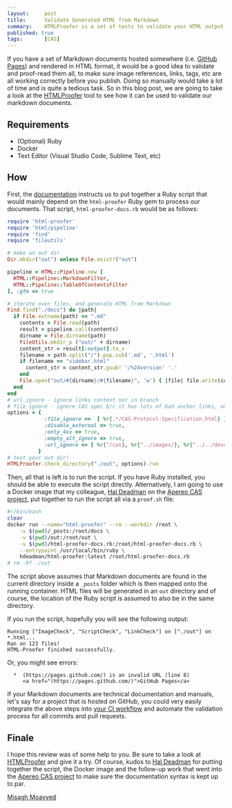 ```yaml
---
layout:     post
title:      Validate Generated HTML from Markdown
summary:    HTMLProofer is a set of tests to validate your HTML output. These tests check if your image references are legitimate, if they have alt tags or if your internal links are working, and so on. It's intended to be an all-in-one checker for your output. In this post, you will learn how to validate and verify your HTML documents that are generated from markdown sources.
published: true
tags:       [CAS]
---
```


If you have a set of Markdown documents hosted somewhere (i.e. [GitHub Pages](https://pages.github.com/)) and rendered in HTML format, it would be a good idea to validate and proof-read them all, to make sure image references, links, tags, etc are all working correctly before you publish. Doing so manually would take a lot of time and is quite a tedious task. So in this blog post, we are going to take a look at the [HTMLProofer](https://github.com/gjtorikian/html-proofer) tool to see how it can be used to validate our markdown documents. 

<script async src="https://pagead2.googlesyndication.com/pagead/js/adsbygoogle.js"></script>
<ins class="adsbygoogle"
     style="display:block; text-align:center;"
     data-ad-layout="in-article"
     data-ad-format="fluid"
     data-ad-client="ca-pub-8081398210264173"
     data-ad-slot="3789603713"></ins>
<script>
     (adsbygoogle = window.adsbygoogle || []).push({});
</script>

## Requirements

- (Optional) Ruby
- Docker
- Text Editor (Visual Studio Code, Sublime Text, etc)

## How

First, the [documentation](https://github.com/gjtorikian/html-proofer) instructs us to put together a Ruby script that would mainly depend on the `html-proofer` Ruby gem to process our documents. That script, `html-proofer-docs.rb` would be as follows:

```ruby
require 'html-proofer'
require 'html/pipeline'
require 'find'
require 'fileutils'

# make an out dir
Dir.mkdir("out") unless File.exist?("out")

pipeline = HTML::Pipeline.new [
  HTML::Pipeline::MarkdownFilter,
  HTML::Pipeline::TableOfContentsFilter
], :gfm => true

# iterate over files, and generate HTML from Markdown
Find.find("./docs") do |path|
  if File.extname(path) == ".md"
    contents = File.read(path)
    result = pipeline.call(contents)
    dirname = File.dirname(path)
    FileUtils.mkdir_p ("out/" + dirname)
    content_str = result[:output].to_s
    filename = path.split("/").pop.sub('.md', '.html')
    if filename == "sidebar.html"
      content_str = content_str.gsub! '/%24version' '.'
    end
    File.open("out/#{dirname}/#{filename}", 'w') { |file| file.write(content_str) }
  end
end
# url_ignore - ignore links content not in branch
# file_ignore - ignore CAS spec b/c it has lots of bad anchor links, only *.html files are processed
options = {
            :file_ignore =>  [ %r{.*/CAS-Protocol-Specification.html} ],
            :disable_external => true,
            :only_4xx => true,
            :empty_alt_ignore => true,
            :url_ignore => [ %r{^/cas}, %r{^../images/}, %r{^../../developer/} ],
          }
# test your out dir!
HTMLProofer.check_directory("./out", options).run
```

Then, all that is left is to run the script. If you have Ruby installed, you should be able to execute the script directly. Alternatively, I am going to use a Docker image that my colleague, [Hal Deadman](https://github.com/hdeadman) on the [Apereo CAS project](https://github.com/apereo/cas), put together to run the script all via a `proof.sh` file:

```bash
#!/bin/bash
clear
docker run --name="html-proofer" --rm --workdir /root \
    -v $(pwd)/_posts:/root/docs \
    -v $(pwd)/out:/root/out \
    -v $(pwd)/html-proofer-docs.rb:/root/html-proofer-docs.rb \
    --entrypoint /usr/local/bin/ruby \
    hdeadman/html-proofer:latest /root/html-proofer-docs.rb
# rm -Rf ./out
```

The script above assumes that Markdown documents are found in the current directory inside a `_posts` folder which is then mapped onto the running container. HTML files will be generated in an `out` directory and of course, the location of the Ruby script is assumed to also be in the same directory. 

If you run the script, hopefully you will see the following output:

```
Running ["ImageCheck", "ScriptCheck", "LinkCheck"] on ["./out"] on *.html...
Ran on 123 files!
HTML-Proofer finished successfully.
```

Or, you might see errors:

```
  *  (https://pages.github.com/) is an invalid URL (line 8)
     <a href="(https://pages.github.com/)">GitHub Pages</a>
```

If your Markdown documents are technical documentation and manuals, let's say for a project that is hosted on GitHub, you could very easily integrate the above steps into [your CI workflow](https://travis-ci.org/apereo/cas/builds) and automate the validation process for all commits and pull requests. 

## Finale

I hope this review was of some help to you. Be sure to take a look at [HTMLProofer](https://github.com/gjtorikian/html-proofer) and give it a try. Of course, kudos to [Hal Deadman](https://github.com/hdeadman) for putting together the script, the Docker image and the follow-up work that went into the [Apereo CAS project](https://github.com/apereo/cas) to make sure the documentation syntax is kept up to par.

[Misagh Moayyed](https://fawnoos.com)